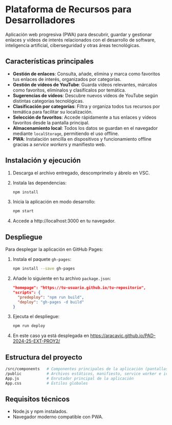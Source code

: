 # Plataforma de Recursos para Desarrolladores

Aplicación web progresiva (PWA) para descubrir, guardar y gestionar enlaces y vídeos de interés relacionados con el desarrollo de software, inteligencia artificial, ciberseguridad y otras áreas tecnológicas.

## Características principales

- **Gestión de enlaces**: Consulta, añade, elimina y marca como favoritos tus enlaces de interés, organizados por categorías.
- **Gestión de vídeos de YouTube**: Guarda vídeos relevantes, márcalos como favoritos, elimínalos y clasifícalos por temática.
- **Sugerencias de vídeos**: Descubre nuevos vídeos de YouTube según distintas categorías tecnológicas.
- **Clasificación por categorías**: Filtra y organiza todos tus recursos por temática para facilitar su localización.
- **Selección de favoritos**: Accede rápidamente a tus enlaces y vídeos favoritos desde la pantalla principal.
- **Almacenamiento local**: Todos los datos se guardan en el navegador mediante `localStorage`, permitiendo el uso offline.
- **PWA**: Instalación sencilla en dispositivos y funcionamiento offline gracias a *service workers* y manifiesto web.

## Instalación y ejecución

1. Descarga el archivo entregado, descomprímelo y ábrelo en VSC.

2. Instala las dependencias:

   ```bash
   npm install

3. Inicia la aplicación en modo desarrollo:

   ```bash
   npm start

4. Accede a http://localhost:3000 en tu navegador.

## Despliegue

Para desplegar la aplicación en GitHub Pages:

1. Instala el paquete `gh-pages`:

   ```bash
   npm install --save gh-pages
   ```

2. Añade lo siguiente en tu archivo `package.json`:

   ```json
   "homepage": "https://tu-usuario.github.io/tu-repositorio",
   "scripts": {
     "predeploy": "npm run build",
     "deploy": "gh-pages -d build"
   }
   ```

3. Ejecuta el despliegue:

   ```bash
   npm run deploy
   ```

4. En este caso ya está desplegada en https://aracavic.github.io/PAD-2024-25-EXT-PROY2/

## Estructura del proyecto

```bash
/src/components   # Componentes principales de la aplicación (pantallas, formularios, listas, etc.)
/public           # Archivos estáticos, manifiesto, service worker e iconos
App.js            # Enrutador principal de la aplicación
App.css           # Estilos globales
```

## Requisitos técnicos

- Node.js y npm instalados.
- Navegador moderno compatible con PWA.
